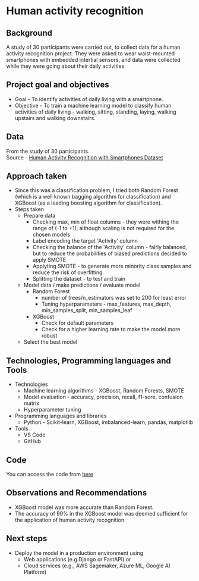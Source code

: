 # Human activity recognition 

## Background
A study of 30 participants were carried out, to collect data for a human activity recognition project. They were asked to wear waist-mounted smartphones with embedded intertial sensors, and data were collected while they were going about their daily activities.

## Project goal and objectives
- Goal - To identify activities of daily living with a smartphone.
- Objective - To train a machine learning model to classify human activities of daily living - walking, sitting, standing, laying, walking upstairs and walking downstairs.


## Data
From the study of 30 participants.  
Source - [Human Activity Recognition with Smartphones Dataset](https://www.kaggle.com/datasets/uciml/human-activity-recognition-with-smartphones)

## Approach taken
- Since this was a classification problem, I tried both Random Forest (which is a well known bagging algorithm for classification) and XGBoost (as a leading boosting algorithm for classification). 
- Steps taken
  - Prepare data
    - Checking max, min of float columns - they were withing the range of (-1 to +1), although scaling is not required for the chosen models
    - Label encoding the target 'Activity' column
    - Checking the balance of the 'Activity' column - fairly balanced, but to reduce the probabilities of biased predictions decided to apply SMOTE
    - Applyting SMOTE - to generate more minority class samples and reduce the risk of overfitting
    - Splitting the dataset - to test and train
  - Model data / make predictions / evaluate model
    - Random Forest
      - number of trees/n_estimators was set to 200 for least error 
      - Tuning hyperparameters -  max_features, max_depth, min_samples_split, min_samples_leaf 
    - XGBoost
        - Check for default parameters
        - Check for a higher learning rate to make the model more robust
  - Select the best model

## Technologies, Programming languages and Tools
- Technologies
  - Machine learning algorithms - XGBoost, Random Forests, SMOTE
  - Model evaluation - accuracy, precision, recall, f1-sore, confusion matrix
  - Hyperparameter tuning
- Programming languages and libraries
  - Python - Scikit-learn, XGBoost, imbalanced-learn, pandas, matplotlib
- Tools
  - VS Code
  - GitHub

## Code
You can access the code from [here](Human_activity_recognition_v2.ipynb)  

## Observations and Recommendations
- XGBoost model was more accurate than Random Forest.
- The accuracy of 99% in the XGBoost model was deemed sufficient for the application of human activity recognition.

## Next steps
- Deploy the model in a production environment using 
  - Web applications (e.g.Django or FastAPI) or 
  - Cloud services (e.g., AWS Sagemaker, Azure ML, Google AI Platform)

